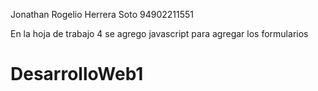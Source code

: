 Jonathan Rogelio Herrera Soto
94902211551

En la hoja de trabajo 4 se agrego javascript para agregar los formularios
# DesarrolloWeb1
